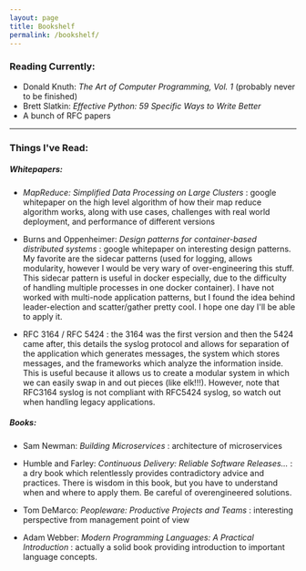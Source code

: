 ```yaml
---
layout: page
title: Bookshelf
permalink: /bookshelf/
---
```


### __Reading Currently:__

- Donald Knuth: _The Art of Computer Programming, Vol. 1_ (probably never to be finished)
- Brett Slatkin: _Effective Python: 59 Specific Ways to Write Better_ 
- A bunch of RFC papers

-----------------------

### __Things I've Read__:


##### Whitepapers:

- _MapReduce: Simplified Data Processing on Large Clusters_
: google whitepaper on the high level algorithm of how their map reduce algorithm works, along with use cases, challenges with real world deployment, and performance of different versions

- Burns and Oppenheimer: _Design patterns for container-based distributed systems_
: google whitepaper on interesting design patterns. My favorite are the sidecar patterns (used for logging, allows modularity, however I would be very wary of over-engineering this stuff. This sidecar pattern is useful in docker especially, due to the difficulty of handling multiple processes in one docker container). I have not worked with multi-node application patterns, but I found the idea behind leader-election and scatter/gather pretty cool. I hope one day I'll be able to apply it.


- RFC 3164 / RFC 5424
: the 3164 was the first version and then the 5424 came after, this details the syslog protocol and allows for separation of the application which generates messages, the system which stores messages, and the frameworks which analyze the information inside. This is useful because it allows us to create a modular system in which we can easily swap in and out pieces (like elk!!!). However, note that RFC3164 syslog is not compliant with RFC5424 syslog, so watch out when handling legacy applications.

##### Books:

- Sam Newman: _Building Microservices_
: architecture of microservices

- Humble and Farley: _Continuous Delivery: Reliable Software Releases..._
: a dry book which relentlessly provides contradictory advice and practices. There is wisdom in this book, but you have to understand when and where to apply them. Be careful of overengineered solutions.

- Tom DeMarco: _Peopleware: Productive Projects and Teams_
: interesting perspective from management point of view

- Adam Webber: _Modern Programming Languages: A Practical Introduction_
: actually a solid book providing introduction to important language concepts.
